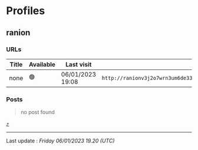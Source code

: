 # Profiles

## **ranion**


### URLs
| Title | Available | Last visit | fqdn | screen 
|---|---|---|---|---|
| none | 🟢 | 06/01/2023 19:08 | `http://ranionv3j2o7wrn3um6de33eccbchhg32mkgnnoi72enkpp7jc25h3ad.onion` | <a href="https://www.ransomware.live/screenshots/ranionv3j2o7wrn3um6de33eccbchhg32mkgnnoi72enkpp7jc25h3ad-onion.png" target=_blank>📸</a> | 

### Posts

> no post found



[⤴️](profiles?id=group-profiles)

 --- 


Last update : _Friday 06/01/2023 19.20 (UTC)_
